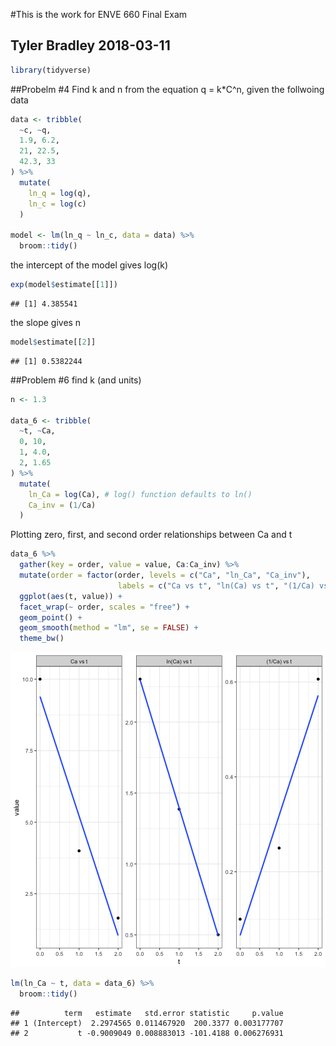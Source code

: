 


#This is the work for ENVE 660 Final Exam

Tyler Bradley
2018-03-11
---


```r
library(tidyverse)
```

##Probelm #4
Find k and n from the equation q = k*C^n, given the follwoing data


```r
data <- tribble(
  ~c, ~q,
  1.9, 6.2,
  21, 22.5,
  42.3, 33
) %>% 
  mutate(
    ln_q = log(q),
    ln_c = log(c)
  )

model <- lm(ln_q ~ ln_c, data = data) %>% 
  broom::tidy()
```

the intercept of the model gives log(k)


```r
exp(model$estimate[[1]])
```

```
## [1] 4.385541
```

the slope gives n


```r
model$estimate[[2]]
```

```
## [1] 0.5382244
```

##Problem #6
find k (and units)


```r
n <- 1.3

data_6 <- tribble(
  ~t, ~Ca,
  0, 10, 
  1, 4.0, 
  2, 1.65
) %>% 
  mutate(
    ln_Ca = log(Ca), # log() function defaults to ln()
    Ca_inv = (1/Ca)
  )
```

Plotting zero, first, and second order relationships between Ca and t


```r
data_6 %>% 
  gather(key = order, value = value, Ca:Ca_inv) %>% 
  mutate(order = factor(order, levels = c("Ca", "ln_Ca", "Ca_inv"),
                        labels = c("Ca vs t", "ln(Ca) vs t", "(1/Ca) vs t"))) %>% 
  ggplot(aes(t, value)) +
  facet_wrap(~ order, scales = "free") +
  geom_point() +
  geom_smooth(method = "lm", se = FALSE) +
  theme_bw()
```

![plot of chunk unnamed-chunk-7](figure/unnamed-chunk-7-1.png)




```r
lm(ln_Ca ~ t, data = data_6) %>% 
  broom::tidy()
```

```
##          term   estimate   std.error statistic     p.value
## 1 (Intercept)  2.2974565 0.011467920  200.3377 0.003177707
## 2           t -0.9009049 0.008883013 -101.4188 0.006276931
```

